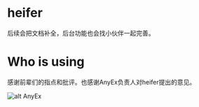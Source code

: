 # heifer
后续会把文档补全，后台功能也会找小伙伴一起完善。


# Who is using
感谢前辈们的指点和批评。也感谢AnyEx负责人对heifer提出的意见。

![alt AnyEx](http://www.anyex.net/static/images/logo.png "AnyEx")